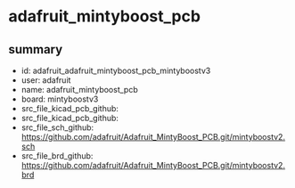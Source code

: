 # adafruit_mintyboost_pcb
 
## summary 
* id: adafruit_adafruit_mintyboost_pcb_mintyboostv3
* user: adafruit
* name: adafruit_mintyboost_pcb
* board: mintyboostv3
* src_file_kicad_pcb_github: 
* src_file_kicad_pcb_github: 
* src_file_sch_github: https://github.com/adafruit/Adafruit_MintyBoost_PCB.git/mintyboostv2.sch
* src_file_brd_github: https://github.com/adafruit/Adafruit_MintyBoost_PCB.git/mintyboostv2.brd



